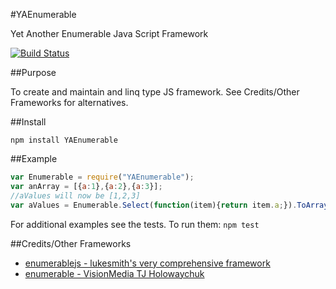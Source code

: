 #YAEnumerable

  Yet Another Enumerable Java Script Framework

[![Build Status](https://travis-ci.org/tjchaplin/YAEnumerable.png)](https://travis-ci.org/tjchaplin/YAEnumerable)

##Purpose

  To create and maintain and linq type JS framework.  See Credits/Other Frameworks for alternatives.

##Install

  `npm install YAEnumerable`

##Example

  ```javascript
  var Enumerable = require("YAEnumerable");
  var anArray = [{a:1},{a:2},{a:3}];
  //aValues will now be [1,2,3]
  var aValues = Enumerable.Select(function(item){return item.a;}).ToArray();
  ```
  For additional examples see the tests.  To run them:
  `npm test`
  
##Credits/Other Frameworks
  
  * [enumerablejs - lukesmith's very comprehensive framework](https://github.com/lukesmith/enumerablejs.git)
  * [enumerable - VisionMedia TJ Holowaychuk](https://github.com/component/enumerable.git)
